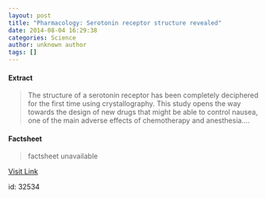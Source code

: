 ```yaml
---
layout: post
title: "Pharmacology: Serotonin receptor structure revealed"
date: 2014-08-04 16:29:38
categories: Science
author: unknown author
tags: []
---
```



#### Extract
>The structure of a serotonin receptor has been completely deciphered for the first time using crystallography. This study opens the way towards the design of new drugs that might be able to control nausea, one of the main adverse effects of chemotherapy and anesthesia....

#### Factsheet
>factsheet unavailable

[Visit Link](http://feeds.sciencedaily.com/~r/sciencedaily/~3/4TRIjm738Jg/140804122938.htm)

id:   32534



